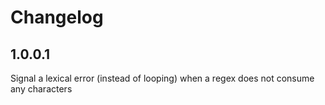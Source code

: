 Changelog
=========

1.0.0.1
-------

Signal a lexical error (instead of looping) when a regex does not consume any
characters
